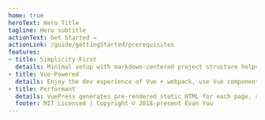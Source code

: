 ```yaml
---	
home: true
heroText: Hero Title
tagline: Hero subtitle
actionText: Get Started →
actionLink: /guide/gettingStarted/prerequisites
features:
- title: Simplicity First
  details: Minimal setup with markdown-centered project structure helps you focus on writing.
- title: Vue-Powered
  details: Enjoy the dev experience of Vue + webpack, use Vue components in markdown, and develop custom themes with Vue.
- title: Performant
  details: VuePress generates pre-rendered static HTML for each page, and runs as an SPA once a page is loaded.
  footer: MIT Licensed | Copyright © 2018-present Evan You
---
```

